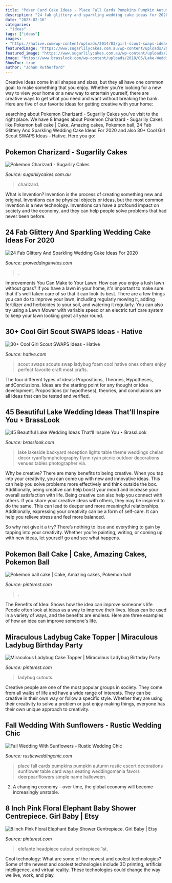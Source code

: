 ```yaml
---
title: "Poker Card Cake Ideas - Place Fall Cards Pumpkins Pumpkin Autumn Rustic Escort Decorations Sunflower Table Card Ways Seating Weddingomania Favors Deerpearlflowers Simple Name Halloween"
description: "24 fab glittery and sparkling wedding cake ideas for 2020"
date: "2023-02-16"
categories:
- "ideas"
tags: ["ideas"]
images:
- "https://hative.com/wp-content/uploads/2014/03/girl-scout-swaps-ideas/26-foam-ladybug-girl-scout-swaps.jpg"
featuredImage: "https://www.sugarlilycakes.com.au/wp-content/uploads/2014/07/P7110043.jpg"
featured_image: "https://www.sugarlilycakes.com.au/wp-content/uploads/2014/07/P7110043.jpg"
image: "https://www.brasslook.com/wp-content/uploads/2018/05/Lake-Wedding-Idea-4.jpg"
ShowToc: true
author: "Johan Rutherford"
---
```



Creative ideas come in all shapes and sizes, but they all have one common goal: to make something that you enjoy. Whether you're looking for a new way to view your home or a new way to entertain yourself, there are creative ways to get what you need and want without breaking the bank. Here are five of our favorite ideas for getting creative with your home: 

	

		
searching about Pokemon Charizard - Sugarlily Cakes you've visit to the right place. We have 8 Images about Pokemon Charizard - Sugarlily Cakes like Pokemon ball cake | Cake, Amazing cakes, Pokemon ball, 24 Fab Glittery And Sparkling Wedding Cake Ideas For 2020 and also 30+ Cool Girl Scout SWAPS Ideas - Hative. Here you go:
		
    
## Pokemon Charizard - Sugarlily Cakes

<img loading=lazy src="https://www.sugarlilycakes.com.au/wp-content/uploads/2014/07/P7110043.jpg" onerror="this.onerror=null;this.src='https://tse2.mm.bing.net/th?id=OIP.zFR4qM-KumFmTNN6Nse_gQHaJ4&amp;pid=15.1';" alt="Pokemon Charizard - Sugarlily Cakes">

_Source: sugarlilycakes.com.au_

>charizard. 

	

What is Invention?
Invention is the process of creating something new and original. Inventions can be physical objects or ideas, but the most common invention is a new technology. Inventions can have a profound impact on society and the economy, and they can help people solve problems that had never been before.

    
## 24 Fab Glittery And Sparkling Wedding Cake Ideas For 2020

<img loading=lazy src="https://www.proweddinginvites.com/blog/wp-content/uploads/2019/12/cover-6.jpg" onerror="this.onerror=null;this.src='https://tse3.mm.bing.net/th?id=OIP.BR6Jb13yZPlpplhTNEjTsgHaMW&amp;pid=15.1';" alt="24 Fab Glittery And Sparkling Wedding Cake Ideas For 2020">

_Source: proweddinginvites.com_

>. 

	

Improvements You Can Make to Your Lawn: How can you enjoy a lush lawn without grass?
If you have a lawn in your home, it's important to make sure that it's well taken care of so that it can look its best. There are a few things you can do to improve your lawn, including regularly mowing it, adding fertilizer and herbicides to your soil, and watering it regularly. You can also try using a Lawn Mower with variable speed or an electric turf care system to keep your lawn looking great all year round.

    
## 30+ Cool Girl Scout SWAPS Ideas - Hative

<img loading=lazy src="https://hative.com/wp-content/uploads/2014/03/girl-scout-swaps-ideas/26-foam-ladybug-girl-scout-swaps.jpg" onerror="this.onerror=null;this.src='https://tse3.mm.bing.net/th?id=OIP.xZP6I_lV62H-RQTL4vyzKAHaId&amp;pid=15.1';" alt="30+ Cool Girl Scout SWAPS Ideas - Hative">

_Source: hative.com_

>scout swaps scouts swap ladybug foam cool hative ones others enjoy perfect favorite craft most crafts. 

	

The four different types of ideas: Propositions, Theories, Hypotheses, andConclusions.
Ideas are the starting point for any thought or idea development. Propositions (or hypotheses), theories, and conclusions are all ideas that can be tested and verified.

    
## 45 Beautiful Lake Wedding Ideas That’ll Inspire You ⋆ BrassLook

<img loading=lazy src="https://www.brasslook.com/wp-content/uploads/2018/05/Lake-Wedding-Idea-4.jpg" onerror="this.onerror=null;this.src='https://tse4.mm.bing.net/th?id=OIP.resh0U5PJUbVreeKvWlENQHaLH&amp;pid=15.1';" alt="45 Beautiful Lake Wedding Ideas That’ll Inspire You ⋆ BrassLook">

_Source: brasslook.com_

>lake lakeside backyard reception lights table theme weddings chelan decor ryanflynnphotography flynn ryan picnic outdoor decorations venues tables photographer via. 

	

Why be creative?
There are many benefits to being creative. When you tap into your creativity, you can come up with new and innovative ideas. This can help you solve problems more effectively and think outside the box. Additionally, being creative can help boost your mood and increase your overall satisfaction with life.
Being creative can also help you connect with others. If you share your creative ideas with others, they may be inspired to do the same. This can lead to deeper and more meaningful relationships. Additionally, expressing your creativity can be a form of self-care. It can help you relieve stress and feel more balanced.

So why not give it a try? There’s nothing to lose and everything to gain by tapping into your creativity. Whether you’re painting, writing, or coming up with new ideas, let yourself go and see what happens.

    
## Pokemon Ball Cake | Cake, Amazing Cakes, Pokemon Ball

<img loading=lazy src="https://i.pinimg.com/736x/06/ee/19/06ee19832deb198da6d88bde297966f9--pokemon-amazing-cakes.jpg" onerror="this.onerror=null;this.src='https://tse4.mm.bing.net/th?id=OIP.1gLkJ9SfrjNz4d9XTp0trADNEw&amp;pid=15.1';" alt="Pokemon ball cake | Cake, Amazing cakes, Pokemon ball">

_Source: pinterest.com_

>. 

	

The Benefits of Idea: Shows how the idea can improve someone's life
People often look at ideas as a way to improve their lives. Ideas can be used in a variety of ways, and the benefits are endless. Here are three examples of how an idea can improve someone's life.

    
## Miraculous Ladybug Cake Topper | Miraculous Ladybug Birthday Party

<img loading=lazy src="https://i.pinimg.com/736x/10/2f/2a/102f2afc97ce90120167c1d99d6978e2.jpg" onerror="this.onerror=null;this.src='https://tse3.mm.bing.net/th?id=OIP.Q_78lR0yzcYNwO0aUeRX9AHaJ3&amp;pid=15.1';" alt="Miraculous Ladybug Cake Topper | Miraculous Ladybug Birthday Party">

_Source: pinterest.com_

>ladybug cutouts. 

	

Creative people are one of the most popular groups in society. They come from all walks of life and have a wide range of interests. They can be creative in their own way or follow a specific style. Whether they are using their creativity to solve a problem or just enjoy making things, everyone has their own unique approach to creativity.

    
## Fall Wedding With Sunflowers - Rustic Wedding Chic

<img loading=lazy src="http://rusticweddingchic.com/wp-content/uploads/2014/09/Mellott_Simon_Dianna_Hart_Photography_IMG1277_low-590x885.jpg" onerror="this.onerror=null;this.src='https://tse2.mm.bing.net/th?id=OIP.rPwDV_KvnKA7NWuLAz53DAHaLH&amp;pid=15.1';" alt="Fall Wedding With Sunflowers - Rustic Wedding Chic">

_Source: rusticweddingchic.com_

>place fall cards pumpkins pumpkin autumn rustic escort decorations sunflower table card ways seating weddingomania favors deerpearlflowers simple name halloween. 

	

2. A changing economy – over time, the global economy will become increasingly unstable.

    
## 8 Inch Pink Floral Elephant Baby Shower Centrepiece. Girl Baby | Etsy

<img loading=lazy src="https://i.pinimg.com/736x/58/49/a3/5849a30bea7ee5230837c3edfc84aa4e.jpg" onerror="this.onerror=null;this.src='https://tse4.mm.bing.net/th?id=OIP.8EwnlDQdxMKFXLWnrRe8sAHaJ3&amp;pid=15.1';" alt="8 inch Pink Floral Elephant Baby Shower Centrepiece. Girl Baby | Etsy">

_Source: pinterest.com_

>elefante headpiece cutout centrepiece 1st. 

	

Cool technology: What are some of the newest and coolest technologies?
Some of the newest and coolest technologies include 3D printing, artificial intelligence, and virtual reality. These technologies could change the way we live, work, and play.

